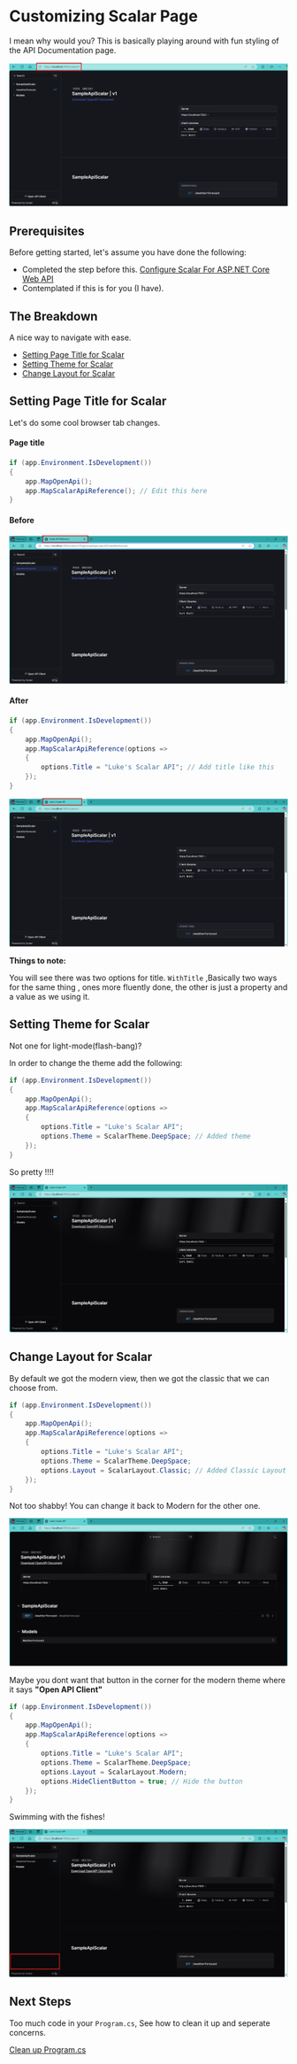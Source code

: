 # Customizing Scalar Page
I mean why would you? This is basically playing around with fun styling of the API Documentation page.

![scalar-view](/assets/setting-up/setup-seven.png)

## Prerequisites
Before getting started, let's assume you have done the following:

- Completed the step before this. [Configure Scalar For ASP.NET Core Web API](/docs/add-scalar-to-web-api.md)
- Contemplated if this is for you (I have).

## The Breakdown
A nice way to navigate with ease.

- [Setting Page Title for Scalar](#setting-options-for-scalar)
- [Setting Theme for Scalar](#setting-theme-for-scalar)
- [Change Layout for Scalar](#change-layout-for-scalar)


## Setting Page Title for Scalar
Let's do some cool browser tab changes.

#### **Page title**
```csharp
if (app.Environment.IsDevelopment())
{
    app.MapOpenApi();
    app.MapScalarApiReference(); // Edit this here 
}
```

#### **Before**

![title-view](/assets/setting-up/setup-ten.png)


#### **After**

```csharp
if (app.Environment.IsDevelopment())
{
    app.MapOpenApi();
    app.MapScalarApiReference(options => 
    {
        options.Title = "Luke's Scalar API"; // Add title like this
    });
}
```

![title-view](/assets/setting-up/setup-eleven.png)

**Things to note:**

You will see there was two options for title. `WithTitle` ,Basically two ways for the same thing , ones more fluently done, the other is just a property and a value as we using it.

## Setting Theme for Scalar
Not one for light-mode(flash-bang)?


In order to change the theme add the following:

```csharp
if (app.Environment.IsDevelopment())
{
    app.MapOpenApi();
    app.MapScalarApiReference(options => 
    {
        options.Title = "Luke's Scalar API";
        options.Theme = ScalarTheme.DeepSpace; // Added theme
    });
}
```

So pretty !!!!

![layout-view](/assets/setting-up/setup-twelve.png)

## Change Layout for Scalar
By default we got the modern view, then we got the classic that we can choose from.

```csharp
if (app.Environment.IsDevelopment())
{
    app.MapOpenApi();
    app.MapScalarApiReference(options => 
    {
        options.Title = "Luke's Scalar API";
        options.Theme = ScalarTheme.DeepSpace;
        options.Layout = ScalarLayout.Classic; // Added Classic Layout
    });
}
```

Not too shabby! You can change it back to Modern for the other one.

![theme-view](/assets/setting-up/setup-thirteen.png)

Maybe you dont want that button in the corner for the modern theme where it says **"Open API Client"**

```csharp
if (app.Environment.IsDevelopment())
{
    app.MapOpenApi();
    app.MapScalarApiReference(options => 
    {
        options.Title = "Luke's Scalar API";
        options.Theme = ScalarTheme.DeepSpace;
        options.Layout = ScalarLayout.Modern;
        options.HideClientButton = true; // Hide the button
    });
}
```
Swimming with the fishes!

![theme-view](/assets/setting-up/setup-fourteen.png)

## Next Steps
Too much code in your `Program.cs`, See how to clean it up and seperate concerns.

[Clean up Program.cs](/docs/clean-up-program-cs.md)